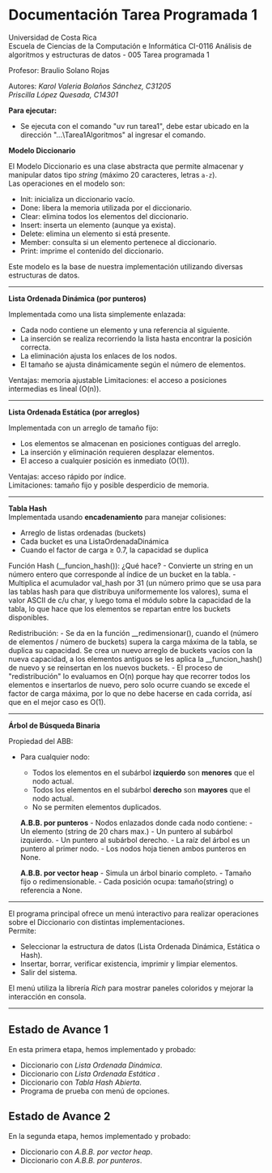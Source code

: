 # Documentación Tarea Programada 1

Universidad de Costa Rica  
Escuela de Ciencias de la Computación e Informática 
CI-0116 Análisis de algoritmos y estructuras de datos - 005
Tarea programada 1
 
Profesor: Braulio Solano Rojas

Autores: 
*Karol Valeria Bolaños Sánchez, C31205*  
*Priscilla López Quesada, C14301*

**Para ejecutar:**
-   Se ejecuta con el comando "uv run tarea1", debe estar ubicado en la dirección "...\Tarea1Algoritmos" al ingresar el comando.

**Modelo Diccionario**  

El Modelo Diccionario es una clase abstracta que permite almacenar y manipular datos tipo *string* (máximo 20 caracteres, letras `a-z`).  
Las operaciones en el modelo son:  

- Init: inicializa un diccionario vacío.  
- Done: libera la memoria utilizada por el diccionario.  
- Clear: elimina todos los elementos del diccionario.  
- Insert: inserta un elemento (aunque ya exista).  
- Delete: elimina un elemento si está presente.  
- Member: consulta si un elemento pertenece al diccionario.  
- Print: imprime el contenido del diccionario.  

Este modelo es la base de nuestra implementación utilizando diversas estructuras de datos.

---

**Lista Ordenada Dinámica (por punteros)**  

Implementada como una lista simplemente enlazada:  

- Cada nodo contiene un elemento y una referencia al siguiente.  
- La inserción se realiza recorriendo la lista hasta encontrar la posición correcta.  
- La eliminación ajusta los enlaces de los nodos.  
- El tamaño se ajusta dinámicamente según el número de elementos.  

Ventajas: memoria ajustable
Limitaciones: el acceso a posiciones intermedias es lineal (O(n)).  

---

**Lista Ordenada Estática (por arreglos)**

Implementada con un arreglo de tamaño fijo:  

- Los elementos se almacenan en posiciones contiguas del arreglo.  
- La inserción y eliminación requieren desplazar elementos.  
- El acceso a cualquier posición es inmediato (O(1)).  

Ventajas: acceso rápido por índice.  
Limitaciones: tamaño fijo y posible desperdicio de memoria. 

---

**Tabla Hash**  
Implementada usando **encadenamiento** para manejar colisiones:

- Arreglo de listas ordenadas (buckets)
- Cada bucket es una ListaOrdenadaDinámica
- Cuando el factor de carga ≥ 0.7, la capacidad se duplica

Función Hash (__funcion_hash()): 
    ¿Qué hace?
    - Convierte un string en un número entero que corresponde al índice de un bucket en la tabla.
    - Multiplica el acumulador val_hash por 31 (un número primo que se usa para las tablas hash para que distribuya uniformemente los valores), suma el valor ASCII de c/u char, y luego toma el módulo sobre la capacidad de la tabla, lo que hace que los elementos se repartan entre los buckets disponibles.

Redistribución:
    - Se da en la función __redimensionar(), cuando el (número de elementos / número de buckets) supera la carga máxima de la tabla, se duplica su capacidad. Se crea un nuevo arreglo de buckets vacíos con la nueva capacidad, a los elementos antiguos se les aplica la __funcion_hash() de nuevo y se reinsertan en los nuevos buckets.
    - El proceso de "redistribución" lo evaluamos en O(n) porque hay que recorrer todos los elementos e insertarlos de nuevo, pero solo ocurre cuando se excede el factor de carga máxima, por lo que no debe hacerse en cada corrida, así que en el mejor caso es O(1).


---

**Árbol de Búsqueda Binaria**

Propiedad del ABB:
- Para cualquier nodo:
  - Todos los elementos en el subárbol **izquierdo** son **menores** que el nodo actual.
  - Todos los elementos en el subárbol **derecho** son **mayores** que el nodo actual.
  - No se permiten elementos duplicados.


   **A.B.B. por punteros**
        - Nodos enlazados donde cada nodo contiene:
        - Un elemento (string de 20 chars max.)
        - Un puntero al subárbol izquierdo.
        - Un puntero al subárbol derecho.
        - La raíz del árbol es un puntero al primer nodo.
        - Los nodos hoja tienen ambos punteros en None.

    **A.B.B. por vector heap**
        - Simula un árbol binario completo.
        - Tamaño fijo o redimensionable.
        - Cada posición ocupa: tamaño(string) o referencia a None.

---

El programa principal ofrece un menú interactivo para realizar operaciones sobre el Diccionario con distintas implementaciones.  
Permite:  

* Seleccionar la estructura de datos (Lista Ordenada Dinámica, Estática o Hash).  
* Insertar, borrar, verificar existencia, imprimir y limpiar elementos.  
* Salir del sistema.  

El menú utiliza la librería *Rich* para mostrar paneles coloridos y mejorar la interacción en consola.  

---

## Estado de Avance 1

En esta primera etapa, hemos implementado y probado:  

- Diccionario con *Lista Ordenada Dinámica*.  
- Diccionario con *Lista Ordenada Estática* .
- Diccionario con *Tabla Hash Abierta*.  
- Programa de prueba con menú de opciones.  

## Estado de Avance 2

En la segunda etapa, hemos implementado y probado:

- Diccionario con *A.B.B. por vector heap*.  
- Diccionario con *A.B.B. por punteros*.